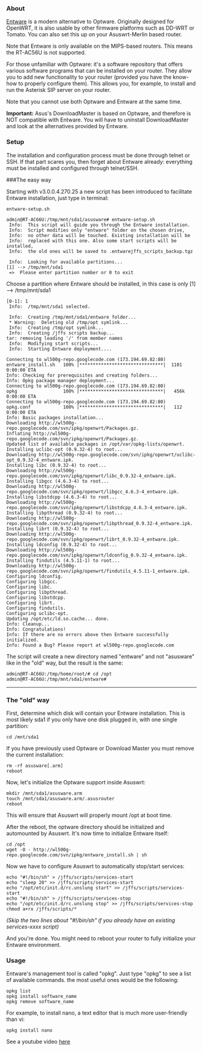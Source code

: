 ### About
[Entware](http://code.google.com/p/wl500g-repo/) is a modern alternative to Optware.  Originally designed for OpenWRT, it is also usable by other firmware platforms such as DD-WRT or Tomato.  You can also set this up on your Asuswrt-Merlin based router.

Note that Entware is only available on the MIPS-based routers.  This means the RT-AC56U is not supported.

For those unfamiliar with Optware: it's a software repository that offers various software programs that can be installed on your router.  They allow you to add new functionality to your router (provided you have the know-how to properly configure them).  This allows you, for example, to install and run the Asterisk SIP server on your router.

Note that you cannot use both Optware and Entware at the same time.

**Important:** Asus's DownloadMaster is based on Optware, and therefore is NOT compatible with Entware.  You will have to uninstall DownloadMaster and look at the alternatives provided by Entware.


### Setup

The installation and configuration process must be done through telnet or SSH.  If that part scares you, then forget about Entware already: everything must be installed and configured through telnet/SSH.

###The easy way

Starting with v3.0.0.4.270.25 a new script has been introduced to facilitate Entware installation, just type in terminal:
```
entware-setup.sh
```

```
admin@RT-AC66U:/tmp/mnt/sda1/asusware# entware-setup.sh
 Info:  This script will guide you through the Entware installation.
 Info:  Script modifies only "entware" folder on the chosen drive,
 Info:  no other data will be touched. Existing installation will be
 Info:  replaced with this one. Also some start scripts will be installed,
 Info:  the old ones will be saved to .entwarejffs_scripts_backup.tgz

 Info:  Looking for available partitions...
[1] --> /tmp/mnt/sda1
 =>  Please enter partition number or 0 to exit
```
Choose a partition where Entware should be installed, in this case is only [1] --> /tmp/mnt/sda1
```
[0-1]: 1
 Info:  /tmp/mnt/sda1 selected.

 Info:  Creating /tmp/mnt/sda1/entware folder...
 * Warning:  Deleting old /tmp/opt symlink...
 Info:  Creating /tmp/opt symlink...
 Info:  Creating /jffs scripts backup...
tar: removing leading '/' from member names
 Info:  Modifying start scripts...
 Info:  Starting Entware deployment....

Connecting to wl500g-repo.googlecode.com (173.194.69.82:80)
entware_install.sh   100% |*******************************|  1101   0:00:00 ETA
Info: Checking for prerequisites and creating folders...
Info: Opkg package manager deployment...
Connecting to wl500g-repo.googlecode.com (173.194.69.82:80)
opkg                 100% |*******************************|   456k  0:00:00 ETA
Connecting to wl500g-repo.googlecode.com (173.194.69.82:80)
opkg.conf            100% |*******************************|   112   0:00:00 ETA
Info: Basic packages installation...
Downloading http://wl500g-repo.googlecode.com/svn/ipkg/openwrt/Packages.gz.
Inflating http://wl500g-repo.googlecode.com/svn/ipkg/openwrt/Packages.gz.
Updated list of available packages in /opt/var/opkg-lists/openwrt.
Installing uclibc-opt (0.9.32-4) to root...
Downloading http://wl500g-repo.googlecode.com/svn/ipkg/openwrt/uclibc-opt_0.9.32-4_entware.ipk.
Installing libc (0.9.32-4) to root...
Downloading http://wl500g-repo.googlecode.com/svn/ipkg/openwrt/libc_0.9.32-4_entware.ipk.
Installing libgcc (4.6.3-4) to root...
Downloading http://wl500g-repo.googlecode.com/svn/ipkg/openwrt/libgcc_4.6.3-4_entware.ipk.
Installing libstdcpp (4.6.3-4) to root...
Downloading http://wl500g-repo.googlecode.com/svn/ipkg/openwrt/libstdcpp_4.6.3-4_entware.ipk.
Installing libpthread (0.9.32-4) to root...
Downloading http://wl500g-repo.googlecode.com/svn/ipkg/openwrt/libpthread_0.9.32-4_entware.ipk.
Installing librt (0.9.32-4) to root...
Downloading http://wl500g-repo.googlecode.com/svn/ipkg/openwrt/librt_0.9.32-4_entware.ipk.
Installing ldconfig (0.9.32-4) to root...
Downloading http://wl500g-repo.googlecode.com/svn/ipkg/openwrt/ldconfig_0.9.32-4_entware.ipk.
Installing findutils (4.5.11-1) to root...
Downloading http://wl500g-repo.googlecode.com/svn/ipkg/openwrt/findutils_4.5.11-1_entware.ipk.
Configuring ldconfig.
Configuring libgcc.
Configuring libc.
Configuring libpthread.
Configuring libstdcpp.
Configuring librt.
Configuring findutils.
Configuring uclibc-opt.
Updating /opt/etc/ld.so.cache... done.
Info: Cleanup...
Info: Congratulations!
Info: If there are no errors above then Entware successfully initialized.
Info: Found a Bug? Please report at wl500g-repo.googlecode.com
```
The script will create a new directory named "entware" and not "asusware" like in the "old" way, but the result is the same:
```
admin@RT-AC66U:/tmp/home/root/# cd /opt
admin@RT-AC66U:/tmp/mnt/sda1/entware# 
```
***

### The "old" way
First, determine which disk will contain your Entware installation.  This is most likely sda1 if you only have one disk plugged in, with one single partition:

```
cd /mnt/sda1
```

If you have previously used Optware or Download Master you must remove the current installation:

```
rm -rf asusware[.arm]
reboot
```

Now, let's initialize the Optware support inside Asuswrt:

```
mkdir /mnt/sda1/asusware.arm
touch /mnt/sda1/asusware.arm/.asusrouter
reboot
```

This will ensure that Asuswrt will properly mount /opt at boot time.

After the reboot, the optware directory should be initialized and automounted by Asuswrt.  It's now time to initialize Entware itself:

```shell
cd /opt
wget -O - http://wl500g-repo.googlecode.com/svn/ipkg/entware_install.sh | sh
```

Now we have to configure Asuswrt to automatically stop/start services:

```
echo "#!/bin/sh" > /jffs/scripts/services-start
echo "sleep 20" >> /jffs/scripts/services-start
echo "/opt/etc/init.d/rc.unslung start" >> /jffs/scripts/services-start
echo "#!/bin/sh" > /jffs/scripts/services-stop
echo "/opt/etc/init.d/rc.unslung stop" >> /jffs/scripts/services-stop
chmod a+rx /jffs/scripts/*
```
_(Skip the two lines about "#!/bin/sh" if you already have an existing services-xxxx script)_

And you're done.  You might need to reboot your router to fully initialize your Entware environment.


### Usage
Entware's management tool is called "opkg".  Just type "opkg" to see a list of available commands.  the most useful ones would be the following:

```
opkg list
opkg install software_name
opkg remove software_name
```

For example, to install nano, a text editor that is much more user-friendly than vi:

```
opkg install nano
```
See a youtube video [here](http://www.youtube.com/watch?v=WhlzW_Fl1KA&feature=youtu.be)
